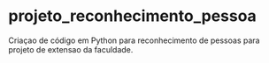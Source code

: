 # projeto_reconhecimento_pessoa
Criaçao de código em Python para reconhecimento de pessoas para projeto de extensao da faculdade.
